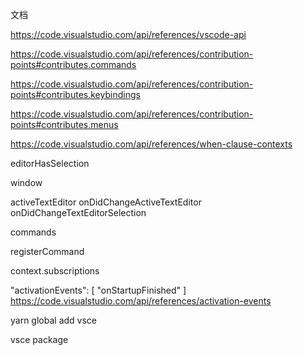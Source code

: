 文档

https://code.visualstudio.com/api/references/vscode-api

https://code.visualstudio.com/api/references/contribution-points#contributes.commands

https://code.visualstudio.com/api/references/contribution-points#contributes.keybindings

https://code.visualstudio.com/api/references/contribution-points#contributes.menus

https://code.visualstudio.com/api/references/when-clause-contexts

editorHasSelection

window

activeTextEditor
onDidChangeActiveTextEditor
onDidChangeTextEditorSelection

commands

registerCommand

context.subscriptions


"activationEvents": [
  "onStartupFinished"
]
https://code.visualstudio.com/api/references/activation-events


yarn global add vsce

vsce package